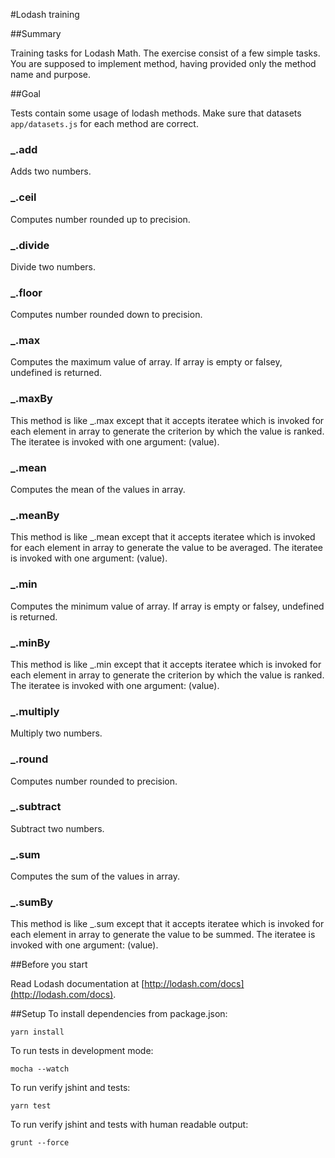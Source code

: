 #Lodash training

##Summary

Training tasks for Lodash Math. The exercise consist of a few simple tasks.
You are supposed to implement method, having provided only the method name and purpose.

##Goal

Tests contain some usage of lodash methods.
Make sure that datasets `app/datasets.js` for each method are correct.

### _.add

Adds two numbers.

### _.ceil

Computes number rounded up to precision.

### _.divide

Divide two numbers.

### _.floor

Computes number rounded down to precision.

### _.max

Computes the maximum value of array. If array is empty or falsey,
undefined is returned.

### _.maxBy

This method is like _.max except that it accepts iteratee which is
invoked for each element in array to generate the criterion
by which the value is ranked. The iteratee is invoked with one argument:
(value).

### _.mean

Computes the mean of the values in array.

### _.meanBy

This method is like _.mean except that it accepts iteratee which
is invoked for each element in array to generate the value to be averaged.
The iteratee is invoked with one argument: (value).

### _.min

Computes the minimum value of array. If array is empty or falsey,
undefined is returned.

### _.minBy

This method is like _.min except that it accepts iteratee which
is invoked for each element in array to generate the criterion
by which the value is ranked. The iteratee is invoked with one argument:
(value).

### _.multiply

Multiply two numbers.

### _.round

Computes number rounded to precision.

### _.subtract

Subtract two numbers.

### _.sum

Computes the sum of the values in array.

### _.sumBy

This method is like _.sum except that it accepts iteratee which
is invoked for each element in array to generate the value to be summed.
The iteratee is invoked with one argument: (value).


##Before you start

Read Lodash documentation at [http://lodash.com/docs](http://lodash.com/docs).

##Setup
To install dependencies from package.json:

    yarn install

To run tests in development mode:

    mocha --watch

To run verify jshint and tests:

    yarn test

To run verify jshint and tests with human readable output:

    grunt --force
